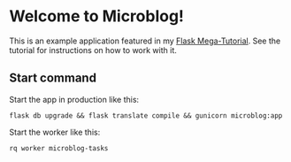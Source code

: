 # Welcome to Microblog!

This is an example application featured in my [Flask Mega-Tutorial](https://blog.miguelgrinberg.com/post/the-flask-mega-tutorial-part-i-hello-world). See the tutorial for instructions on how to work with it.

## Start command

Start the app in production like this:

```
flask db upgrade && flask translate compile && gunicorn microblog:app
```

Start the worker like this:

```
rq worker microblog-tasks
```
